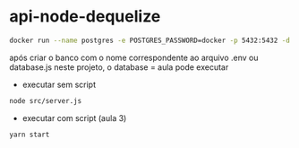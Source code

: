 # api-node-dequelize

```sh
docker run --name postgres -e POSTGRES_PASSWORD=docker -p 5432:5432 -d postgres
```

após criar o banco com o nome correspondente ao arquivo .env ou database.js
neste projeto, o database = aula
pode executar


- executar sem script
```sh
node src/server.js
```

- executar com script (aula 3)
```sh
yarn start
```


